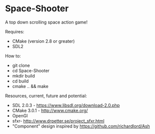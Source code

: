 Space-Shooter
=============

A top down scrolling space action game!

Requires:
* CMake (version 2.8 or greater)
* SDL2

How to:
* git clone
* cd Space-Shooter
* mkdir build
* cd build
* cmake .. && make

Resources, current, future and potential:
* SDL 2.0.3 - https://www.libsdl.org/download-2.0.php
* CMake 3.0.1 - http://www.cmake.org/
* OpenGl
* sfxr- http://www.drpetter.se/project_sfxr.html
* "Component" design inspired by https://github.com/richardlord/Ash